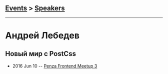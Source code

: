 ## [Events](../README.md) > [Speakers](../speakers.md)
---

# Андрей Лебедев

## Новый мир с PostCss
- 2016 Jun 10 -- [Penza Frontend Meetup 3](https://www.youtube.com/watch?v=cznkJluhIsw)    
